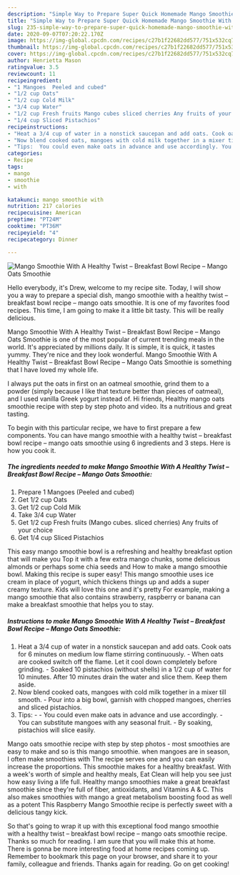 ```yaml
---
description: "Simple Way to Prepare Super Quick Homemade Mango Smoothie With A Healthy Twist – Breakfast Bowl Recipe – Mango Oats Smoothie"
title: "Simple Way to Prepare Super Quick Homemade Mango Smoothie With A Healthy Twist – Breakfast Bowl Recipe – Mango Oats Smoothie"
slug: 235-simple-way-to-prepare-super-quick-homemade-mango-smoothie-with-a-healthy-twist-breakfast-bowl-recipe-mango-oats-smoothie
date: 2020-09-07T07:20:22.170Z
image: https://img-global.cpcdn.com/recipes/c27b1f22682dd577/751x532cq70/mango-smoothie-with-a-healthy-twist-breakfast-bowl-recipe-mango-oats-smoothie-recipe-main-photo.jpg
thumbnail: https://img-global.cpcdn.com/recipes/c27b1f22682dd577/751x532cq70/mango-smoothie-with-a-healthy-twist-breakfast-bowl-recipe-mango-oats-smoothie-recipe-main-photo.jpg
cover: https://img-global.cpcdn.com/recipes/c27b1f22682dd577/751x532cq70/mango-smoothie-with-a-healthy-twist-breakfast-bowl-recipe-mango-oats-smoothie-recipe-main-photo.jpg
author: Henrietta Mason
ratingvalue: 3.5
reviewcount: 11
recipeingredient:
- "1 Mangoes  Peeled and cubed"
- "1/2 cup Oats"
- "1/2 cup Cold Milk"
- "3/4 cup Water"
- "1/2 cup Fresh fruits Mango cubes sliced cherries Any fruits of your choice"
- "1/4 cup Sliced Pistachios"
recipeinstructions:
- "Heat a 3/4 cup of water in a nonstick saucepan and add oats. Cook oats for 6 minutes on medium low flame stirring continuously. When oats are cooked switch off the flame. Let it cool down completely before grinding. Soaked 10 pistachios (without shells) in a 1/2 cup of water for 10 minutes. After 10 minutes drain the water and slice them. Keep them aside."
- "Now blend cooked oats, mangoes with cold milk together in a mixer till smooth. Pour into a big bowl, garnish with chopped mangoes, cherries and sliced pistachios."
- "Tips:  You could even make oats in advance and use accordingly. You can substitute mangoes with any seasonal fruit. By soaking, pistachios will slice easily."
categories:
- Recipe
tags:
- mango
- smoothie
- with

katakunci: mango smoothie with 
nutrition: 217 calories
recipecuisine: American
preptime: "PT24M"
cooktime: "PT36M"
recipeyield: "4"
recipecategory: Dinner

---
```



![Mango Smoothie With A Healthy Twist – Breakfast Bowl Recipe – Mango Oats Smoothie](https://img-global.cpcdn.com/recipes/c27b1f22682dd577/751x532cq70/mango-smoothie-with-a-healthy-twist-breakfast-bowl-recipe-mango-oats-smoothie-recipe-main-photo.jpg)

Hello everybody, it's Drew, welcome to my recipe site. Today, I will show you a way to prepare a special dish, mango smoothie with a healthy twist – breakfast bowl recipe – mango oats smoothie. It is one of my favorites food recipes. This time, I am going to make it a little bit tasty. This will be really delicious.

Mango Smoothie With A Healthy Twist – Breakfast Bowl Recipe – Mango Oats Smoothie is one of the most popular of current trending meals in the world. It's appreciated by millions daily. It is simple, it is quick, it tastes yummy. They're nice and they look wonderful. Mango Smoothie With A Healthy Twist – Breakfast Bowl Recipe – Mango Oats Smoothie is something that I have loved my whole life.

I always put the oats in first on an oatmeal smoothie, grind them to a powder (simply because I like that texture better than pieces of oatmeal), and I used vanilla Greek yogurt instead of. Hi friends, Healthy mango oats smoothie recipe with step by step photo and video. Its a nutritious and great tasting.


To begin with this particular recipe, we have to first prepare a few components. You can have mango smoothie with a healthy twist – breakfast bowl recipe – mango oats smoothie using 6 ingredients and 3 steps. Here is how you cook it.

<!--inarticleads1-->

##### The ingredients needed to make Mango Smoothie With A Healthy Twist – Breakfast Bowl Recipe – Mango Oats Smoothie:

1. Prepare 1 Mangoes  (Peeled and cubed)
1. Get 1/2 cup Oats
1. Get 1/2 cup Cold Milk
1. Take 3/4 cup Water
1. Get 1/2 cup Fresh fruits (Mango cubes. sliced cherries) Any fruits of your choice
1. Get 1/4 cup Sliced Pistachios


This easy mango smoothie bowl is a refreshing and healthy breakfast option that will make you Top it with a few extra mango chunks, some delicious almonds or perhaps some chia seeds and How to make a mango smoothie bowl. Making this recipe is super easy! This mango smoothie uses ice cream in place of yogurt, which thickens things up and adds a super creamy texture. Kids will love this one and it&#39;s pretty For example, making a mango smoothie that also contains strawberry, raspberry or banana can make a breakfast smoothie that helps you to stay. 

<!--inarticleads2-->

##### Instructions to make Mango Smoothie With A Healthy Twist – Breakfast Bowl Recipe – Mango Oats Smoothie:

1. Heat a 3/4 cup of water in a nonstick saucepan and add oats. Cook oats for 6 minutes on medium low flame stirring continuously. - When oats are cooked switch off the flame. Let it cool down completely before grinding. - Soaked 10 pistachios (without shells) in a 1/2 cup of water for 10 minutes. After 10 minutes drain the water and slice them. Keep them aside.
1. Now blend cooked oats, mangoes with cold milk together in a mixer till smooth. - Pour into a big bowl, garnish with chopped mangoes, cherries and sliced pistachios.
1. Tips: -  - You could even make oats in advance and use accordingly. - You can substitute mangoes with any seasonal fruit. - By soaking, pistachios will slice easily.


Mango oats smoothie recipe with step by step photos - most smoothies are easy to make and so is this mango smoothie. when mangoes are in season, I often make smoothies with The recipe serves one and you can easily increase the proportions. This smoothie makes for a healthy breakfast. With a week&#39;s worth of simple and healthy meals, Eat Clean will help you see just how easy living a life full. Healthy mango smoothies make a great breakfast smoothie since they&#39;re full of fiber, antioxidants, and Vitamins A &amp; C. This also makes smoothies with mango a great metabolism boosting food as well as a potent This Raspberry Mango Smoothie recipe is perfectly sweet with a delicious tangy kick. 

So that's going to wrap it up with this exceptional food mango smoothie with a healthy twist – breakfast bowl recipe – mango oats smoothie recipe. Thanks so much for reading. I am sure that you will make this at home. There is gonna be more interesting food at home recipes coming up. Remember to bookmark this page on your browser, and share it to your family, colleague and friends. Thanks again for reading. Go on get cooking!
